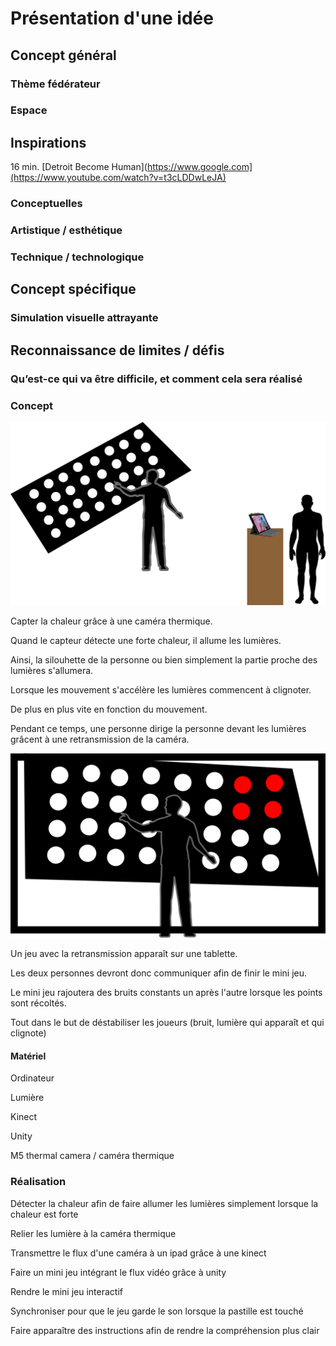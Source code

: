 # Présentation d'une idée

## Concept général 

### Thème fédérateur 

### Espace  

## Inspirations 
16 min. [Detroit Become Human](https://www.google.com](https://www.youtube.com/watch?v=t3cLDDwLeJA)

### Conceptuelles 

### Artistique / esthétique  

### Technique / technologique  

## Concept spécifique  

### Simulation visuelle attrayante  

## Reconnaissance de limites / défis 

### Qu’est-ce qui va être difficile, et comment cela sera réalisé 


### Concept

![Concept global](media/concept_ensemble.png)

Capter la chaleur grâce à une caméra thermique.

Quand le capteur détecte une forte chaleur, il allume les lumières.

Ainsi, la silouhette de la personne ou bien simplement la partie proche des lumières s'allumera.

Lorsque les mouvement s'accélère les lumières commencent à clignoter.

De plus en plus vite en fonction du mouvement.

Pendant ce temps, une personne dirige la personne devant les lumières grâcent à une retransmission de la caméra.

![Concept jeu](media/concept_jeu.png)

Un jeu avec la retransmission apparaît sur une tablette.

Les deux personnes devront donc communiquer afin de finir le mini jeu.

Le mini jeu rajoutera des bruits constants un après l'autre lorsque les points sont récoltés.

Tout dans le but de déstabiliser les joueurs (bruit, lumière qui apparaît et qui clignote)




#### Matériel
Ordinateur

Lumière

Kinect

Unity

M5 thermal camera / caméra thermique


### Réalisation

Détecter la chaleur afin de faire allumer les lumières simplement lorsque la chaleur est forte

Relier les lumière à la caméra thermique

Transmettre le flux d'une caméra à un ipad grâce à une kinect

Faire un mini jeu intégrant le flux vidéo grâce à unity

Rendre le mini jeu interactif

Synchroniser pour que le jeu garde le son lorsque la pastille est touché

Faire apparaître des instructions afin de rendre la compréhension plus clair






